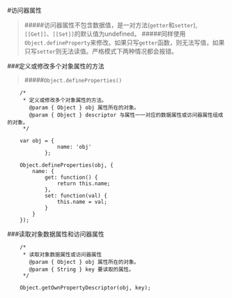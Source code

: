#访问器属性

>#####访问器属性不包含数据值，是一对方法(`getter`和`setter`), `[[Get]]`、`[[Set]]`的默认值为undefined。
>#####同样使用`Object.defineProperty`来修改。如果只写`getter`函数，则无法写值，如果只写`setter`则无法读值。严格模式下两种情况都会报错。


###定义或修改多个对象属性的方法

>#####`Object.defineProperties()`

```
	/*
	 * 定义或修改多个对象属性的方法。
	   @param { Object } obj 属性所在的对象。
	   @param { Object } descriptor 与属性一一对应的数据属性或访问器属性组成的对象。
	 */
	
	var obj = {
				name: 'obj'
			};
			
	Object.defineProperties(obj, {
		name: {
			get: function() {
				return this.name;
			},
			set: function(val) {
				this.name = val;
			}
		}
	});
```

###读取对象数据属性和访问器属性
```
	/*
	 * 读取对象数据属性或访问器属性
	   @param { Object } obj 属性所在的对象。
	   @param { String } key 要读取的属性。
	 */
	
	Object.getOwnPropertyDescriptor(obj, key);
```

